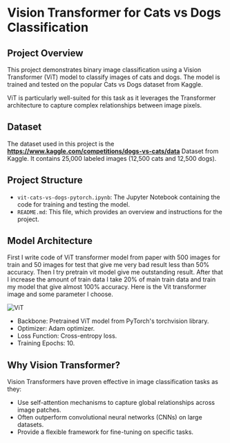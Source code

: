 # Vision Transformer for Cats vs Dogs Classification

## Project Overview

This project demonstrates binary image classification using a Vision Transformer (ViT) model to classify images of cats and dogs. The model is trained and tested on the popular Cats vs Dogs dataset from Kaggle.

ViT is particularly well-suited for this task as it leverages the Transformer architecture to capture complex relationships between image pixels.

## Dataset

The dataset used in this project is the **https://www.kaggle.com/competitions/dogs-vs-cats/data** Dataset from Kaggle. It contains 25,000 labeled images (12,500 cats and 12,500 dogs).

## Project Structure

- `vit-cats-vs-dogs-pytorch.ipynb`: The Jupyter Notebook containing the code for training and testing the model.
- `README.md`: This file, which provides an overview and instructions for the project.

## Model Architecture

First I write code of ViT transformer model from paper with 500 images for train and 50 images for test that give me very bad result less than 50% accuracy. Then I try pretrain vit model give me outstanding result. After that I increase the amount of train data I take 20% of main train data and train my model that give almost 100% accuracy.
Here is the Vit transformer image and some parameter I choose.

![ViT](https://github.com/user-attachments/assets/b1034739-25fa-4b10-ac49-11b2667318e7)

- Backbone: Pretrained ViT model from PyTorch's torchvision library.
- Optimizer: Adam optimizer.
- Loss Function: Cross-entropy loss.
- Training Epochs: 10.

## Why Vision Transformer?

Vision Transformers have proven effective in image classification tasks as they:

- Use self-attention mechanisms to capture global relationships across image patches.
- Often outperform convolutional neural networks (CNNs) on large datasets.
- Provide a flexible framework for fine-tuning on specific tasks.


